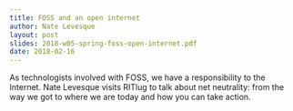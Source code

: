 ```yaml
---
title: FOSS and an open internet
author: Nate Levesque
layout: post
slides: 2018-w05-spring-foss-open-internet.pdf
date: 2018-02-16
---
```


As technologists involved with FOSS, we have a responsibility to the Internet.
Nate Levesque visits RITlug to talk about net neutrality: from the way we got to
where we are today and how you can take action.
